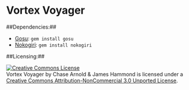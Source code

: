 Vortex Voyager
=========

##Dependencies:##
*  [Gosu](http://libgosu.org):  `gem install gosu`
*  [Nokogiri](http://nokogiri.org):  `gem install nokogiri`


##Licensing:##

<a rel="license" href="http://creativecommons.org/licenses/by-nc/3.0/deed.en_US"><img alt="Creative Commons License" style="border-width:0" src="http://i.creativecommons.org/l/by-nc/3.0/88x31.png" /></a><br /><span xmlns:dct="http://purl.org/dc/terms/" property="dct:title">Vortex Voyager</span> by <span xmlns:cc="http://creativecommons.org/ns#" property="cc:attributionName">Chase Arnold & James Hammond</span> is licensed under a <a rel="license" href="http://creativecommons.org/licenses/by-nc/3.0/deed.en_US">Creative Commons Attribution-NonCommercial 3.0 Unported License</a>.

